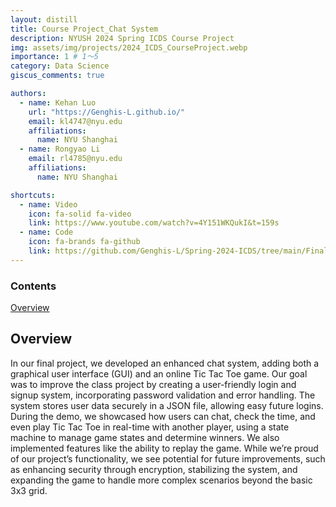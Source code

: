 ```yaml
---
layout: distill
title: Course Project_Chat System
description: NYUSH 2024 Spring ICDS Course Project
img: assets/img/projects/2024_ICDS_CourseProject.webp
importance: 1 # 1～5
category: Data Science
giscus_comments: true

authors:
  - name: Kehan Luo
    url: "https://Genghis-L.github.io/"
    email: kl4747@nyu.edu
    affiliations:
      name: NYU Shanghai
  - name: Rongyao Li
    email: rl4785@nyu.edu
    affiliations:
      name: NYU Shanghai

shortcuts:
  - name: Video
    icon: fa-solid fa-video
    link: https://www.youtube.com/watch?v=4Y151WKQukI&t=159s
  - name: Code
    icon: fa-brands fa-github
    link: https://github.com/Genghis-L/Spring-2024-ICDS/tree/main/Final%20Projects
---
```


<d-contents>
  <nav class="l-text figcaption">
  <h3>Contents</h3>
    <div><a href="#overview">Overview</a></div>
  </nav>
</d-contents>

## Overview

In our final project, we developed an enhanced chat system, adding both a graphical user interface (GUI) and an online Tic Tac Toe game. Our goal was to improve the class project by creating a user-friendly login and signup system, incorporating password validation and error handling. The system stores user data securely in a JSON file, allowing easy future logins. During the demo, we showcased how users can chat, check the time, and even play Tic Tac Toe in real-time with another player, using a state machine to manage game states and determine winners. We also implemented features like the ability to replay the game. While we’re proud of our project’s functionality, we see potential for future improvements, such as enhancing security through encryption, stabilizing the system, and expanding the game to handle more complex scenarios beyond the basic 3x3 grid.
